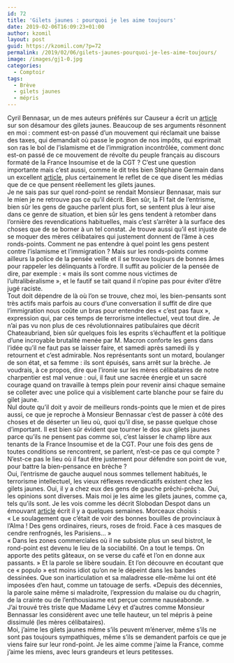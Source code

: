 ```yaml
---
id: 72
title: 'Gilets jaunes : pourquoi je les aime toujours'
date: 2019-02-06T16:09:23+01:00
author: kzomil
layout: post
guid: https://kzomil.com/?p=72
permalink: /2019/02/06/gilets-jaunes-pourquoi-je-les-aime-toujours/
image: /images/gj1-0.jpg
categories:
  - Comptoir
tags:
  - Brève
  - gilets jaunes
  - mépris
---
```

Cyril Bennasar, un de mes auteurs préférés sur Causeur a écrit un [article](https://www.causeur.fr/pas-gilets-jaunes-immigration-anti-2-158810) sur son désamour des gilets jaunes. Beaucoup de ses arguments résonnent en moi : comment est-on passé d&rsquo;un mouvement qui réclamait une baisse des taxes, qui demandait où passe le pognon de nos impôts, qui exprimait son ras le bol de l&rsquo;islamisme et de l&rsquo;immigration incontrôlée, comment donc est-on passé de ce mouvement de révolte du peuple français au discours formaté de la France Insoumise et de la CGT ? C&rsquo;est une question importante mais c&rsquo;est aussi, comme le dit très bien Stéphane Germain dans un excellent [article](https://www.causeur.fr/gilets-jaunes-medias-isf-ric-debat-158790), plus certainement le reflet de ce que disent les médias que de ce que pensent réellement les gilets jaunes.  
Je ne sais pas sur quel rond-point se rendait Monsieur Bennasar, mais sur le mien je ne retrouve pas ce qu&rsquo;il décrit. Bien sûr, la FI fait de l&rsquo;entrisme, bien sûr les gens de gauche parlent plus fort, se sentent plus à leur aise dans ce genre de situation, et bien sûr les gens tendent à retomber dans l&rsquo;ornière des revendications habituelles, mais c&rsquo;est s&rsquo;arrêter à la surface des choses que de se borner à un tel constat. Je trouve aussi qu&rsquo;il est injuste de se moquer des mères célibataires qui justement donnent de l&rsquo;âme à ces ronds-points. Comment ne pas entendre à quel point les gens pestent contre l&rsquo;islamisme et l&rsquo;immigration ? Mais sur les ronds-points comme ailleurs la police de la pensée veille et il se trouve toujours de bonnes âmes pour rappeler les délinquants à l&rsquo;ordre. Il suffit au policier de la pensée de dire, par exemple : « mais ils sont comme nous victimes de l&rsquo;ultralibéralisme », et le fautif se tait quand il n&rsquo;opine pas pour éviter d&rsquo;être jugé raciste.  
Tout doit dépendre de là où l&rsquo;on se trouve, chez moi, les bien-pensants sont très actifs mais parfois au cours d&rsquo;une conversation il suffit de dire que l&rsquo;immigration nous coûte un bras pour entendre des « c&rsquo;est pas faux », expression qui, par ces temps de terrorisme intellectuel, veut tout dire. Je n&rsquo;ai pas vu non plus de ces révolutionnaires patibulaires que décrit Chateaubriand, bien sûr quelques fois les esprits s&rsquo;échauffent et la politique d&rsquo;une incroyable brutalité menée par M. Macron conforte les gens dans l&rsquo;idée qu&rsquo;il ne faut pas se laisser faire, et samedi après samedi ils y retournent et c&rsquo;est admirable. Nos représentants sont un motard, boulanger de son état, et sa femme : ils sont épuisés, sans arrêt sur la brèche. Je voudrais, à ce propos, dire que l&rsquo;ironie sur les mères célibataires de notre charpentier est mal venue : oui, il faut une sacrée énergie et un sacré courage quand on travaille à temps plein pour revenir ainsi chaque semaine se colleter avec une police qui a visiblement carte blanche pour se faire du gilet jaune.  
Nul doute qu&rsquo;il doit y avoir de meilleurs ronds-points que le mien et de pires aussi, ce que je reproche à Monsieur Bennassar c&rsquo;est de passer à côté des choses et de déserter un lieu où, quoi qu&rsquo;il dise, se passe quelque chose d&rsquo;important. Il est bien sûr évident que tourner le dos aux gilets jaunes parce qu&rsquo;ils ne pensent pas comme soi, c&rsquo;est laisser le champ libre aux tenants de la France Insoumise et de la CGT. Pour une fois des gens de toutes conditions se rencontrent, se parlent, n&rsquo;est-ce pas ce qui compte ? N&rsquo;est-ce pas le lieu où il faut être justement pour défendre son point de vue, pour battre la bien-pensance en brèche ?  
Oui, l&rsquo;entrisme de gauche auquel nous sommes tellement habitués, le terrorisme intellectuel, les vieux réflexes revendicatifs existent chez les gilets jaunes. Oui, il y a chez eux des gens de gauche prêchi-prêcha. Oui, les opinions sont diverses. Mais moi je les aime les gilets jaunes, comme ça, tels qu&rsquo;ils sont. Je les vois comme les décrit Slobodan Despot dans un émouvant [article](https://www.causeur.fr/gilets-jaunes-suisse-despot-157128) écrit il y a quelques semaines. Morceaux choisis :  
« Le soulagement que c’était de voir des bonnes bouilles de provinciaux à l’Alma ! Des gens ordinaires, rieurs, roses de froid. Face à ces masques de cendre renfrognés, les Parisiens… »  
« Dans les zones commerciales où il ne subsiste plus un seul bistrot, le rond-point est devenu le lieu de la sociabilité. On a tout le temps. On apporte des petits gâteaux, on se verse du café et l’on en donne aux passants. » Et la parole se libère soudain. Et l’on découvre en écoutant que ce « populo » est moins idiot qu’on ne le dépeint dans les bandes dessinées. Que son inarticulation et sa maladresse elle-même lui ont été imposées d’en haut, comme un tatouage de serfs. «Depuis des décennies, la parole saine même si maladroite, l’expression du malaise ou du chagrin, de la crainte ou de l’enthousiasme est perçue comme nauséabonde. »  
J&rsquo;ai trouvé très triste que Madame Lévy et d&rsquo;autres comme Monsieur Bennassar les considèrent avec une telle hauteur, un tel mépris à peine dissimulé (les mères célibataires).  
Moi, j&rsquo;aime les gilets jaunes même s&rsquo;ils peuvent m&rsquo;énerver, même s&rsquo;ils ne sont pas toujours sympathiques, même s&rsquo;ils se demandent parfois ce que je viens faire sur leur rond-point. Je les aime comme j&rsquo;aime la France, comme j&rsquo;aime les miens, avec leurs grandeurs et leurs petitesses.
